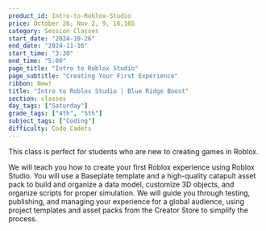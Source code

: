 ```yaml
---
product_id: Intro-to-Roblox-Studio
price: October 26; Nov 2, 9, 16,165
category: Session Classes
start_date: "2024-10-26"
end_date: "2024-11-16"
start_time: "3:30"
end_time: "5:00"
page_title: "Intro to Roblox Studio"
page_subtitle: "Creating Your First Experience"
ribbon: New!
title: "Intro to Roblox Studio | Blue Ridge Boost"
section: classes
day_tags: ["Saturday"]
grade_tags: ["4th", "5th"]
subject_tags: ["Coding"]
difficulty: Code Cadets
---
```

This class is perfect for students who are new to creating games in Roblox. 

We will teach you how to create your first Roblox experience using Roblox Studio. You will use a Baseplate template and a high-quality catapult asset pack to build and organize a data model, customize 3D objects, and organize scripts for proper simulation. We will guide you through testing, publishing, and managing your experience for a global audience, using project templates and asset packs from the Creator Store to simplify the process.
